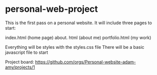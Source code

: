 # personal-web-project

This is the first pass on a personal website. It will include three pages to start:

index.html (home page)
about. html (about me)
portfolio.html (my work)

Everything will be styles with the styles.css file
There will be a basic javascript file to start

Project board:
https://github.com/orgs/Personal-website-adam-amy/projects/1